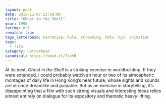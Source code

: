 ```yaml
---
layout: post 
date: 2015-11-07 23:59:00
title: "Ghost in the Shell"
year: 1995
rating: 0.6
rewatch: true
tags_letterboxd: narrative, hulu, streaming, hdtv, nyc, animation
tags:
  - film
category: Letterboxd
canonical: https://boxd.it/7skKR
---
```


At its best, <cite>Ghost in the Shell</cite> is a striking exercise in worldbuilding. If they were extended, I could probably watch an hour or two of its atmospheric montages of daily life in Hong Kong’s near future, whose sights and sounds are at once dreamlike and palpable. But as an exercise in storytelling, it’s disappointing that a film with such strong visuals and interesting ideas relies almost entirely on dialogue for its expository and thematic heavy lifting.